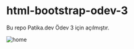 # html-bootstrap-odev-3
Bu repo Patika.dev Ödev 3 için açılmıştır.


![home](https://user-images.githubusercontent.com/76072666/138775744-2be172b6-602a-4b33-9bb0-5583ee000f2e.png)
